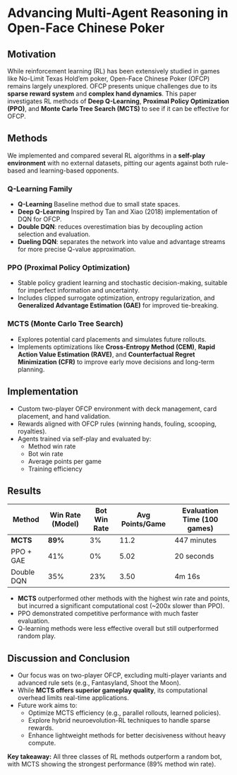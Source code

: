 # Advancing Multi-Agent Reasoning in Open-Face Chinese Poker

## Motivation

While reinforcement learning (RL) has been extensively studied in games like No-Limit Texas Hold’em poker, Open-Face Chinese Poker (OFCP) remains largely unexplored. OFCP presents unique challenges due to its **sparse reward system** and **complex hand dynamics**. This paper investigates RL methods of **Deep Q-Learning**, **Proximal Policy Optimization (PPO)**, and **Monte Carlo Tree Search (MCTS)** to see if it can be effective for OFCP.

## Methods

We implemented and compared several RL algorithms in a **self-play environment** with no external datasets, pitting our agents against both rule-based and learning-based opponents.

### Q-Learning Family

- **Q-Learning** Baseline method due to small state spaces.
- **Deep Q-Learning** Inspired by Tan and Xiao (2018) implementation of DQN for OFCP.
- **Double DQN**: reduces overestimation bias by decoupling action selection and evaluation.
- **Dueling DQN**: separates the network into value and advantage streams for more precise Q-value approximation.

### PPO (Proximal Policy Optimization)

- Stable policy gradient learning and stochastic decision-making, suitable for imperfect information and uncertainty.
- Includes clipped surrogate optimization, entropy regularization, and **Generalized Advantage Estimation (GAE)** for improved tie-breaking.

### MCTS (Monte Carlo Tree Search)

- Explores potential card placements and simulates future rollouts.
- Implements optimizations like **Cross-Entropy Method (CEM)**, **Rapid Action Value Estimation (RAVE)**, and **Counterfactual Regret Minimization (CFR)** to improve early move decisions and long-term planning.

## Implementation

- Custom two-player OFCP environment with deck management, card placement, and hand validation.
- Rewards aligned with OFCP rules (winning hands, fouling, scooping, royalties).
- Agents trained via self-play and evaluated by:
  - Method win rate
  - Bot win rate
  - Average points per game
  - Training efficiency

## Results

| Method     | Win Rate (Model) | Bot Win Rate | Avg Points/Game | Evaluation Time (100 games) |
| ---------- | ---------------- | ------------ | --------------- | --------------------------- |
| **MCTS**   | **89%**          | 3%           | 11.2            | 447 minutes                 |
| PPO + GAE  | 41%              | 0%           | 5.02            | 20 seconds                  |
| Double DQN | 35%              | 23%          | 3.50            | 4m 16s                      |

- **MCTS** outperformed other methods with the highest win rate and points, but incurred a significant computational cost (~200x slower than PPO).
- PPO demonstrated competitive performance with much faster evaluation.
- Q-learning methods were less effective overall but still outperformed random play.

## Discussion and Conclusion

- Our focus was on two-player OFCP, excluding multi-player variants and advanced rule sets (e.g., Fantasyland, Shoot the Moon).
- While **MCTS offers superior gameplay quality**, its computational overhead limits real-time applications.
- Future work aims to:
  - Optimize MCTS efficiency (e.g., parallel rollouts, learned policies).
  - Explore hybrid neuroevolution-RL techniques to handle sparse rewards.
  - Enhance lightweight methods for better decisiveness without heavy compute.

**Key takeaway:** All three classes of RL methods outperform a random bot, with MCTS showing the strongest performance (89% method win rate).
